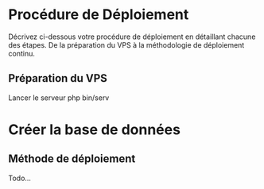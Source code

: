 # Procédure de Déploiement

Décrivez ci-dessous votre procédure de déploiement en détaillant chacune des étapes. De la préparation du VPS à la méthodologie de déploiement continu.

## Préparation du VPS

Lancer le serveur 
php bin/serv

# Créer la base de données


## Méthode de déploiement

Todo...
